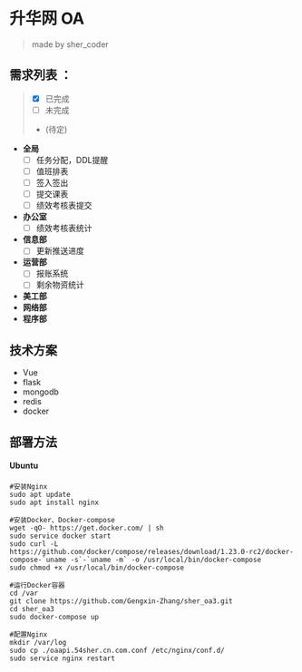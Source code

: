 # 升华网 OA
> made by sher_coder
## 需求列表 ：  
> - [x] 已完成  
> - [ ] 未完成  
> -  (待定)  
- **全局**  
  - [ ] 任务分配，DDL提醒  
  - [ ] 值班排表
  - [ ] 签入签出
  - [ ] 提交课表
  - [ ] 绩效考核表提交
- **办公室**  
  - [ ] 绩效考核表统计
- **信息部**  
  - [ ] 更新推送进度
- **运营部**  
  - [ ] 报账系统
  - [ ] 剩余物资统计
- **美工部**  
- **网络部**  
- **程序部**  

## 技术方案
- Vue
- flask
- mongodb
- redis
- docker

## 部署方法  
#### Ubuntu  
```
#安装Nginx
sudo apt update
sudo apt install nginx

#安装Docker、Docker-compose
wget -qO- https://get.docker.com/ | sh
sudo service docker start
sudo curl -L https://github.com/docker/compose/releases/download/1.23.0-rc2/docker-compose-`uname -s`-`uname -m` -o /usr/local/bin/docker-compose
sudo chmod +x /usr/local/bin/docker-compose

#运行Docker容器
cd /var
git clone https://github.com/Gengxin-Zhang/sher_oa3.git
cd sher_oa3
sudo docker-compose up

#配置Nginx
mkdir /var/log
sudo cp ./oaapi.54sher.cn.com.conf /etc/nginx/conf.d/
sudo service nginx restart
```